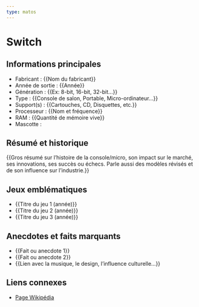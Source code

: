 ```yaml
---
type: matos
---
```


# Switch

## Informations principales
- Fabricant : {{Nom du fabricant}}
- Année de sortie : {{Année}}
- Génération : {{Ex: 8-bit, 16-bit, 32-bit...}}
- Type : {{Console de salon, Portable, Micro-ordinateur...}}
- Support(s) : {{Cartouches, CD, Disquettes, etc.}}
- Processeur : {{Nom et fréquence}}
- RAM : {{Quantité de mémoire vive}}
- Mascotte : 

## Résumé et historique
{{Gros résumé sur l’histoire de la console/micro, son impact sur le marché, ses innovations, ses succès ou échecs. Parle aussi des modèles révisés et de son influence sur l’industrie.}}

## Jeux emblématiques
- {{Titre du jeu 1 (année)}}
- {{Titre du jeu 2 (année)}}
- {{Titre du jeu 3 (année)}}

## Anecdotes et faits marquants
- {{Fait ou anecdote 1}}
- {{Fait ou anecdote 2}}
- {{Lien avec la musique, le design, l’influence culturelle...}}

## Liens connexes
- [Page Wikipédia](https://wikipedia.org)
